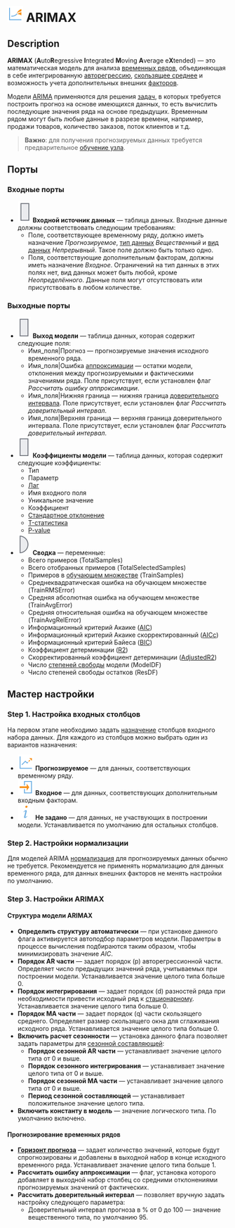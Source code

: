 # ![ ](../../images/icons/components/arimax_default.svg) ARIMAX

## Description

**ARIMAX** (**A**uto**R**egressive **I**ntegrated **M**oving **A**verage e**X**tended) — это математическая модель для анализа [временных рядов](https://wiki.loginom.ru/articles/time-series.html), объединяющая в себе интегрированную [авторегрессию](https://wiki.loginom.ru/articles/autoregressive-model.html), [скользящее среднее](https://wiki.loginom.ru/articles/moving-average.html) и возможность учета дополнительных внешних [факторов](https://wiki.loginom.ru/articles/factor.html).

Модели [ARIMA](https://wiki.loginom.ru/articles/box-jenkins-model.html) применяются для решения [задач](https://wiki.loginom.ru/articles/demand-forecasting.html), в которых требуется построить прогноз на основе имеющихся данных, то есть вычислить последующие значения ряда на основе предыдущих. Временным рядом могут быть любые данные в разрезе времени, например, продажи товаров, количество заказов, поток клиентов и т.д.

> **Важно**: для получения прогнозируемых данных требуется предварительное [обучение узла](../../scenario/training-processors.md).

## Порты

### Входные порты

* ![ ](../../images/icons/app/node/ports/inputs/table_inactive.svg)  **Входной источник данных** — таблица данных. Входные данные должны соответствовать следующим требованиям:
   * Поле, соответствующее временному ряду, должно иметь назначение *Прогнозируемое*, [тип данных](../../data/datatype.md) *Вещественный* и [вид данных](../../data/datakind.md) *Непрерывный*. Такое поле должно быть только одно.
   * Поля, соответствующие дополнительным факторам, должны иметь назначение *Входное*. Ограничений на тип данных в этих полях нет, вид данных может быть любой, кроме *Неопределённого*. Данные поля могут отсутствовать или присутствовать в любом количестве.

### Выходные порты

* ![ ](../../images/icons/app/node/ports/outputs/table_inactive.svg) **Выход модели** — таблица данных, которая содержит следующие поля:
   * Имя_поля|Прогноз — прогнозируемые значения исходного временного ряда.
   * Имя_поля|Ошибка [аппроксимации](https://wiki.loginom.ru/articles/approximation.html) — остатки модели, отклонения между прогнозируемыми и фактическими значениями ряда. Поле присутствует, если установлен флаг *Рассчитать ошибку аппроксимации*.
   * Имя_поля|Нижняя граница — нижняя граница [доверительного интервала](https://wiki.loginom.ru/articles/confidence-interval.html). Поле присутствует, если установлен флаг *Рассчитать доверительный интервал*.
   * Имя_поля|Верхняя граница — верхняя граница доверительного интервала. Поле присутствует, если установлен флаг *Рассчитать доверительный интервал*.
* ![ ](../../images/icons/app/node/ports/outputs/table_inactive.svg)  **Коэффициенты модели** — таблица данных, которая содержит следующие коэффициенты:
   * Тип
   * Параметр
   * [Лаг](https://ru.wikipedia.org/wiki/%D0%9B%D0%B0%D0%B3%D0%BE%D0%B2%D1%8B%D0%B9_%D0%BE%D0%BF%D0%B5%D1%80%D0%B0%D1%82%D0%BE%D1%80)
   * Имя входного поля
   * Уникальное значение
   * Коэффициент
   * [Стандартное отклонение](https://wiki.loginom.ru/articles/mean-square-deviation.html)
   * [T-статистика](https://wiki.loginom.ru/articles/students-distribution.html)
   * [P-value](https://wiki.loginom.ru/articles/p-value.html)
* ![ ](../../images/icons/app/node/ports/outputs/variable_inactive.svg) **Сводка** — переменные:
   * Всего примеров (TotalSamples)
   * Всего отобранных примеров (TotalSelectedSamples)
   * Примеров в [обучающем множестве](https://wiki.loginom.ru/articles/training-set.html) (TrainSamples)
   * Среднеквадратическая ошибка на обучающем множестве (TrainRMSError)
   * Средняя абсолютная ошибка на обучающем множестве (TrainAvgError)
   * Средняя относительная ошибка на обучающем множестве (TrainAvgRelError)
   * Информационный критерий Акаике ([AIC](https://wiki.loginom.ru/articles/aic.html))
   * Информационный критерий Акаике скорректированный ([AICc](https://wiki.loginom.ru/articles/aicc.html))
   * Информационный критерий Байеса ([BIC](https://wiki.loginom.ru/articles/bic.html))
   * Коэффициент детерминации ([R2](https://wiki.loginom.ru/articles/coefficient-of-determination.html))
   * Скорректированный коэффициент детерминации ([AdjustedR2](https://wiki.loginom.ru/articles/coefficient-determ-adj.html))
   * Число [степеней свободы](https://wiki.loginom.ru/articles/degrees-of-freedom.html) модели (ModelDF)
   * Число степеней свободы остатков (ResDF)

## Мастер настройки

### Step 1. Настройка входных столбцов

На первом этапе необходимо задать [назначение](../../data/datasetfieldoptions.md) столбцов входного набора данных. Для каждого из столбцов можно выбрать один из вариантов назначения:

* ![ ](../../images/icons/usage-types/forecast_default.svg) **Прогнозируемое** — для данных, соответствующих временному ряду.
* ![ ](../../images/icons/usage-types/active_default.svg) **Входное** — для данных, соответствующих дополнительным входным факторам.
* ![ ](../../images/icons/usage-types/unspecified_default.svg) **Не задано** — для данных, не участвующих в построении модели. Устанавливается по умолчанию для остальных столбцов.

### Step 2. Настройки нормализации

Для моделей ARIMA [нормализация](../normalization/README.md) для прогнозируемых данных обычно не требуется. Рекомендуется не применять нормализацию для данных временного ряда, для данных внешних факторов не менять настройки по умолчанию.

### Step 3. Настройки ARIMAX

#### Структура модели ARIMAX

* **Определить структуру автоматически** — при установке данного флага активируется автоподбор параметров модели. Параметры в процессе вычисления подбираются таким образом, чтобы минимизировать значение *AIC*.
* **Порядок AR части** — задает порядок (р) авторегрессионной части. Определяет  число предыдущих значений ряда, учитываемых при построении модели. Устанавливается значение целого типа больше 0.
* **Порядок интегрирования** — задает порядок (d) разностей ряда при необходимости привести исходный ряд к [стационарному](https://ru.wikipedia.org/wiki/%D0%A1%D1%82%D0%B0%D1%86%D0%B8%D0%BE%D0%BD%D0%B0%D1%80%D0%BD%D0%BE%D1%81%D1%82%D1%8C). Устанавливается значение целого типа больше 0.
* **Порядок MA части** — задает порядок (q) части скользящего среднего. Определяет  размер скользящего окна для сглаживания исходного ряда. Устанавливается значение целого типа больше 0.
* **Включить расчет сезонности** — установка данного флага позволяет задать параметры для [сезонной составляющей](https://wiki.loginom.ru/articles/seasonal-component.html):
   * **Порядок сезонной AR части** — устанавливает значение целого типа от 0 и выше.
   * **Порядок сезонного  интегрирования** — устанавливает значение целого типа от 0 и выше.
   * **Порядок сезонной MA части** — устанавливает значение целого типа от 0 и выше.
   * **Период сезонной составляющей** — устанавливает положительное значение целого типа.
* **Включить константу в модель** — значение логического типа. По умолчанию включено.

#### Прогнозирование временных рядов

* **[Горизонт прогноза](https://wiki.loginom.ru/articles/time-horizon.html)** — задает количество значений, которые будут спрогнозированы и добавлены в выходной набор в конце исходного временного ряда. Устанавливает значение целого типа больше 1.
* **Рассчитать ошибку аппроксимации** — флаг, установка которого добавляет в выходной набор столбец со средними отклонениями прогнозируемых значений от фактических.
* **Рассчитать доверительный интервал** — позволяет вручную задать настройку следующего параметра:
   * Доверительный интервал прогноза в % от 0 до 100 — значение вещественного типа, по умолчанию 95.
